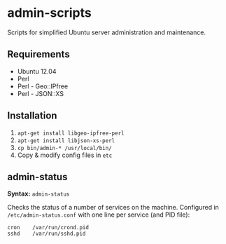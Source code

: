 admin-scripts
=============
Scripts for simplified Ubuntu server administration and
maintenance.


Requirements
------------
* Ubuntu 12.04
* Perl
* Perl - Geo::IPfree
* Perl - JSON::XS


Installation
------------
1. ```apt-get install libgeo-ipfree-perl```
2. ```apt-get install libjson-xs-perl```
3. ```cp bin/admin-* /usr/local/bin/```
4. Copy & modify config files in ```etc```


admin-status
------------
**Syntax:** ```admin-status```

Checks the status of a number of services on the machine.
Configured in ```/etc/admin-status.conf``` with one line
per service (and PID file):

```
cron    /var/run/crond.pid
sshd    /var/run/sshd.pid
```
